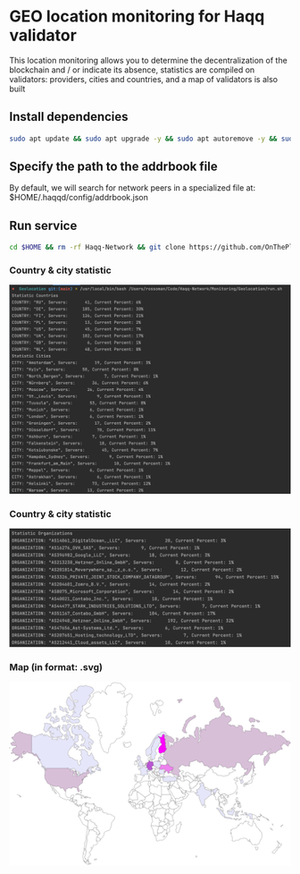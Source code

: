 # GEO location monitoring for Haqq validator

This location monitoring allows you to determine the decentralization of the blockchain and / or indicate its absence, statistics are compiled on validators: providers, cities and countries, and a map of validators is also built

## Install dependencies

```bash
sudo apt update && sudo apt upgrade -y && sudo apt autoremove -y && sudo apt install screen bash git curl jq awk -y
```

## Specify the path to the addrbook file
By default, we will search for network peers in a specialized file at: $HOME/.haqqd/config/addrbook.json

## Run service

```bash
cd $HOME && rm -rf Haqq-Network && git clone https://github.com/OnThePluto/Haqq-Network.git && cd Haqq-Network/Monitoring/Geolocation && chmod +x run.sh && bash run.sh
```

### Country & city statistic 

![countries](https://github.com/OnThePluto/Haqq-Network/blob/main/Monitoring/Geolocation/images/country_statistic.png)

### Country & city statistic

![providers](https://github.com/OnThePluto/Haqq-Network/blob/main/Monitoring/Geolocation/images/provider_statistic.png)

### Map (in format: .svg)

![map](https://github.com/OnThePluto/Haqq-Network/blob/main/Monitoring/Geolocation/images/map.svg)
